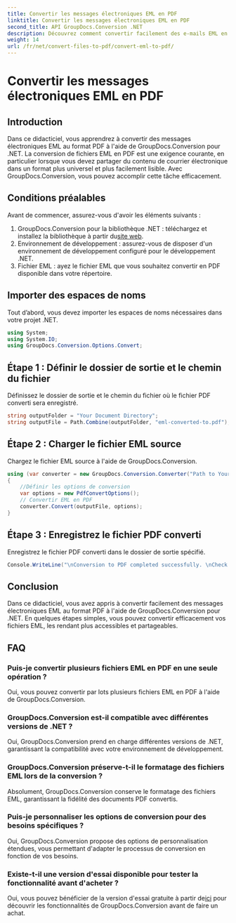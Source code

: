 ```yaml
---
title: Convertir les messages électroniques EML en PDF
linktitle: Convertir les messages électroniques EML en PDF
second_title: API GroupDocs.Conversion .NET
description: Découvrez comment convertir facilement des e-mails EML en PDF à l'aide de GroupDocs.Conversion pour .NET.
weight: 14
url: /fr/net/convert-files-to-pdf/convert-eml-to-pdf/
---
```


# Convertir les messages électroniques EML en PDF

## Introduction
Dans ce didacticiel, vous apprendrez à convertir des messages électroniques EML au format PDF à l'aide de GroupDocs.Conversion pour .NET. La conversion de fichiers EML en PDF est une exigence courante, en particulier lorsque vous devez partager du contenu de courrier électronique dans un format plus universel et plus facilement lisible. Avec GroupDocs.Conversion, vous pouvez accomplir cette tâche efficacement.
## Conditions préalables
Avant de commencer, assurez-vous d'avoir les éléments suivants :
1.  GroupDocs.Conversion pour la bibliothèque .NET : téléchargez et installez la bibliothèque à partir du[site web](https://releases.groupdocs.com/conversion/net/).
2. Environnement de développement : assurez-vous de disposer d'un environnement de développement configuré pour le développement .NET.
3. Fichier EML : ayez le fichier EML que vous souhaitez convertir en PDF disponible dans votre répertoire.

## Importer des espaces de noms
Tout d’abord, vous devez importer les espaces de noms nécessaires dans votre projet .NET. 
```csharp
using System;
using System.IO;
using GroupDocs.Conversion.Options.Convert;
```
## Étape 1 : Définir le dossier de sortie et le chemin du fichier
Définissez le dossier de sortie et le chemin du fichier où le fichier PDF converti sera enregistré.
```csharp
string outputFolder = "Your Document Directory";
string outputFile = Path.Combine(outputFolder, "eml-converted-to.pdf");
```
## Étape 2 : Charger le fichier EML source
Chargez le fichier EML source à l'aide de GroupDocs.Conversion.
```csharp
using (var converter = new GroupDocs.Conversion.Converter("Path to Your EML File"))
{
    //Définir les options de conversion
    var options = new PdfConvertOptions();
    // Convertir EML en PDF
    converter.Convert(outputFile, options);
}
```
## Étape 3 : Enregistrez le fichier PDF converti
Enregistrez le fichier PDF converti dans le dossier de sortie spécifié.
```csharp
Console.WriteLine("\nConversion to PDF completed successfully. \nCheck output in {0}", outputFolder);
```

## Conclusion
Dans ce didacticiel, vous avez appris à convertir facilement des messages électroniques EML au format PDF à l'aide de GroupDocs.Conversion pour .NET. En quelques étapes simples, vous pouvez convertir efficacement vos fichiers EML, les rendant plus accessibles et partageables.
## FAQ
### Puis-je convertir plusieurs fichiers EML en PDF en une seule opération ?
Oui, vous pouvez convertir par lots plusieurs fichiers EML en PDF à l'aide de GroupDocs.Conversion.
### GroupDocs.Conversion est-il compatible avec différentes versions de .NET ?
Oui, GroupDocs.Conversion prend en charge différentes versions de .NET, garantissant la compatibilité avec votre environnement de développement.
### GroupDocs.Conversion préserve-t-il le formatage des fichiers EML lors de la conversion ?
Absolument, GroupDocs.Conversion conserve le formatage des fichiers EML, garantissant la fidélité des documents PDF convertis.
### Puis-je personnaliser les options de conversion pour des besoins spécifiques ?
Oui, GroupDocs.Conversion propose des options de personnalisation étendues, vous permettant d'adapter le processus de conversion en fonction de vos besoins.
### Existe-t-il une version d'essai disponible pour tester la fonctionnalité avant d'acheter ?
 Oui, vous pouvez bénéficier de la version d'essai gratuite à partir de[ici](https://releases.groupdocs.com/) pour découvrir les fonctionnalités de GroupDocs.Conversion avant de faire un achat.